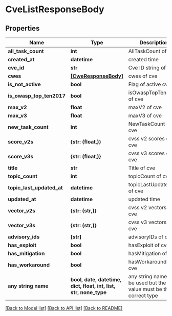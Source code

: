 # CveListResponseBody


## Properties
Name | Type | Description | Notes
------------ | ------------- | ------------- | -------------
**all_task_count** | **int** | AllTaskCount of cve | 
**created_at** | **datetime** | created time | 
**cve_id** | **str** | Cve ID string of cve | 
**cwes** | [**[CweResponseBody]**](CweResponseBody.md) | cwes of cve | 
**is_not_active** | **bool** | Flag of active cve | 
**is_owasp_top_ten2017** | **bool** | isOwaspTopTen2017 of cve | 
**max_v2** | **float** | maxV2 of cve | 
**max_v3** | **float** | maxV3 of cve | 
**new_task_count** | **int** | NewTaskCount of cve | 
**score_v2s** | **{str: (float,)}** | cvss v2 scores of cve | 
**score_v3s** | **{str: (float,)}** | cvss v3 scores of cve | 
**title** | **str** | Title of cve | 
**topic_count** | **int** | topicCount of cve | 
**topic_last_updated_at** | **datetime** | topicLastUpdatedAt of cve | 
**updated_at** | **datetime** | updated time | 
**vector_v2s** | **{str: (str,)}** | cvss v2 vectors of cve | 
**vector_v3s** | **{str: (str,)}** | cvss v3 vectors of cve | 
**advisory_ids** | **[str]** | advisoryIDs of cve | [optional] 
**has_exploit** | **bool** | hasExploit of cve | [optional] 
**has_mitigation** | **bool** | hasMitigation of cve | [optional] 
**has_workaround** | **bool** | hasWorkaroundof cve | [optional] 
**any string name** | **bool, date, datetime, dict, float, int, list, str, none_type** | any string name can be used but the value must be the correct type | [optional]

[[Back to Model list]](../README.md#documentation-for-models) [[Back to API list]](../README.md#documentation-for-api-endpoints) [[Back to README]](../README.md)


